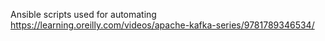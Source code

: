 Ansible scripts used for automating
 https://learning.oreilly.com/videos/apache-kafka-series/9781789346534/